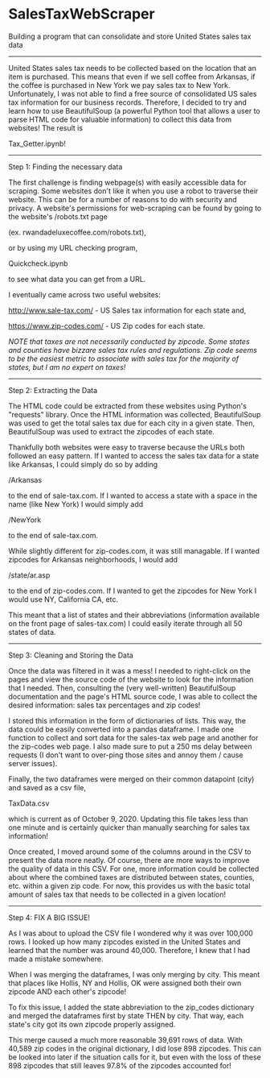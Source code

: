 # SalesTaxWebScraper

Building a program that can consolidate and store United States 
sales tax data

------------------------------------------------------------------------

United States sales tax needs to be collected based on the location 
that an item is purchased. This means that even if we sell coffee from 
Arkansas, if the coffee is purchased in New York we pay sales tax to 
New York. Unfortunately, I was not able to find a free source of 
consolidated US sales tax information for our business records. Therefore, 
I decided to try and learn how to use BeautifulSoup (a powerful Python 
tool that allows a user to parse HTML code for valuable information) to 
collect this data from websites! The result is

Tax_Getter.ipynb!

------------------------------------------------------------------------
Step 1: Finding the necessary data

The first challenge is finding webpage(s) with easily accessible 
data for scraping. Some websites don't like it when you use a robot to
traverse their website. This can be for a number of reasons to do with
security and privacy. A website's permissions for web-scraping can be
found by going to the website's /robots.txt page

(ex. rwandadeluxecoffee.com/robots.txt), 

or by using my URL checking program,

Quickcheck.ipynb

to see what data you can get from a URL.

I eventually came across two useful websites:

http://www.sale-tax.com/ - US Sales tax information for each state and,

https://www.zip-codes.com/ - US Zip codes for each state.

*NOTE that taxes are not necessarily conducted by zipcode. Some states
and counties have bizzare sales tax rules and regulations. Zip code
seems to be the easiest metric to associate with sales tax 
for the majority of states, but I am no expert on taxes!*

-------------------------------------------------------------------------
Step 2: Extracting the Data

The HTML code could be extracted from these websites using Python's 
"requests" library. Once the HTML information was collected, BeautifulSoup
was used to get the total sales tax due for each city in a given state. 
Then, BeautifulSoup was used to extract the zipcodes of each state.

Thankfully both websites were easy to traverse because the URLs both 
followed an easy pattern. If I wanted to access the sales tax data for a
state like Arkansas, I could simply do so by adding

/Arkansas

to the end of sale-tax.com. If I wanted to access a state with a space
in the name (like New York) I would simply add

/NewYork

to the end of sale-tax.com.

While slightly different for zip-codes.com, it was still managable. If 
I wanted zipcodes for Arkansas neighborhoods, I would add

/state/ar.asp

to the end of zip-codes.com. If I wanted to get the zipcodes for New York
I would use NY, California CA, etc.

This meant that a list of states and their abbreviations (information 
available on the front page of sales-tax.com) I could easily iterate
through all 50 states of data.

-------------------------------------------------------------------------
Step 3: Cleaning and Storing the Data

Once the data was filtered in it was a mess! I needed to right-click on the
pages and view the source code of the website to look for the information
that I needed. Then, consulting the (very well-written) BeautifulSoup
documentation and the page's HTML source code, I was able to collect the
desired information: sales tax percentages and zip codes!

I stored this information in the form of dictionaries of lists. This way,
the data could be easily converted into a pandas dataframe. I made one 
function to collect and sort data for the sales-tax web page and another
for the zip-codes web page. I also made sure to put a 250 ms delay between
requests (I don't want to over-ping those sites and annoy them / cause 
server issues).

Finally, the two dataframes were merged on their common datapoint (city) 
and saved as a csv file, 

TaxData.csv

which is current as of October 9, 2020. Updating this file takes less than
one minute and is certainly quicker than manually searching for sales tax
information!

Once created, I moved around some of the columns around in the CSV to 
present the data more neatly. Of course, there are more ways to improve the
quality of data in this CSV. For one, more information could be collected 
about where the combined taxes are distributed between states, counties, etc.
within a given zip code. For now, this provides us with the basic total 
amount of sales tax that needs to be collected in a given location!

------------------------------------------------------------------------
Step 4: FIX A BIG ISSUE!

As I was about to upload the CSV file I wondered why it was over 100,000
rows. I looked up how many zipcodes existed in the United States and 
learned that the number was around 40,000. Therefore, I knew that I had
made a mistake somewhere. 

When I was merging the dataframes, I was only merging by city. This meant
that places like Hollis, NY and Hollis, OK were assigned both their own
zipcode AND each other's zipcode!

To fix this issue, I added the state abbreviation to the zip_codes dictionary
and merged the dataframes first by state THEN by city. That way, each state's
city got its own zipcode properly assigned.

This merge caused a much more reasonable 39,691 rows of data. With 40,589 
zip codes in the original dictionary, I did lose 898 zipcodes. This can be
looked into later if the situation calls for it, but even with the loss of
these 898 zipcodes that still leaves 97.8% of the zipcodes accounted for!
